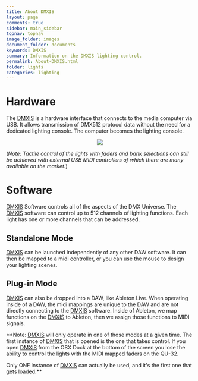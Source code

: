 ```yaml
---
title: About DMXIS
layout: page
comments: true
sidebar: main_sidebar
topnav: topnav
image_folder: images
document_folder: documents
keywords: DMXIS
summary: Information on the DMXIS lighting control.
permalink: About-DMXIS.html
folder: lights
categories: lighting
---
```


# Hardware

The [DMXIS](/DMXIS.html) is a hardware interface that connects to the media computer via USB.  It allows transmission of DMX512 protocol data without the need for a dedicated lighting console.  The computer becomes the lighting console.

<p align="center">
<img src="https://github.com/NewValleyChurch/Infrastructure-docs/blob/master/images/dmxis.jpg">
</p>

(_Note: Tactile control of the lights with faders and bank selections can still be achieved with external USB MIDI controllers of which there are many available on the market._)

# Software

[DMXIS](/DMXIS.html) Software controls all of the aspects of the DMX Universe.  The [DMXIS](/DMXIS.html) software can control up to 512 channels of lighting functions.  Each light has one or more channels that can be addressed.

## Standalone Mode

[DMXIS](/DMXIS.html) can be launched independently of any other DAW software.  It can then be mapped to a midi controller, or you can use the mouse to design your lighting scenes.

## Plug-in Mode

[DMXIS](/DMXIS.html) can also be dropped into a DAW, like Ableton Live.  When operating inside of a DAW, the midi mappings are unique to the DAW and are not directly connecting to the [DMXIS](/DMXIS.html) software.  Inside of Ableton, we map functions on the [DMXIS](/DMXIS.html) to Ableton, then we assign those functions to MIDI signals.

**Note: [DMXIS](/DMXIS.html) will only operate in one of those modes at a given time.  The first instance of [DMXIS](/DMXIS.html) that is opened is the one that takes control.  If you open [DMXIS](/DMXIS.html) from the OSX Dock at the bottom of the screen you lose the ability to control the lights with the MIDI mapped faders on the QU-32.  

Only ONE instance of [DMXIS](/DMXIS.html) can actually be used, and it's the first one that gets loaded.**

